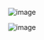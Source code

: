 ![image](https://github.com/user-attachments/assets/7b0991a4-b0e2-4feb-befc-ecf7d3a9376d)

![image](https://github.com/user-attachments/assets/5e31f180-5f77-440e-956d-c6d11795832f)
